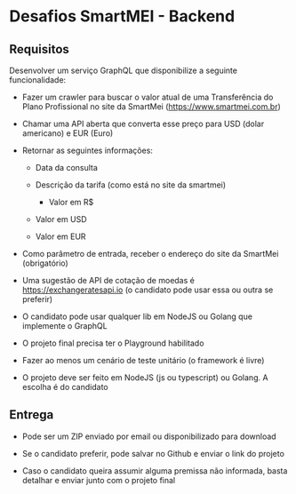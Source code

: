 # Desafios SmartMEI - Backend

## Requisitos

Desenvolver um serviço GraphQL que disponibilize a seguinte funcionalidade:

- Fazer um crawler para buscar o valor atual de uma Transferência do Plano Profissional no site da SmartMei (https://www.smartmei.com.br)

- Chamar uma API aberta que converta esse preço para USD (dolar americano) e EUR (Euro)

- Retornar as seguintes informações:
  
  - Data da consulta
  
  - Descrição da tarifa (como está no site da smartmei)

	- Valor em R$

  - Valor em USD

  - Valor em EUR

- Como parâmetro de entrada, receber o endereço do site da SmartMei (obrigatório)

- Uma sugestão de API de cotação de moedas é https://exchangeratesapi.io (o candidato pode usar essa ou outra se preferir)

- O candidato pode usar qualquer lib em NodeJS ou Golang que implemente o GraphQL

- O projeto final precisa ter o Playground habilitado

- Fazer ao menos um cenário de teste unitário (o framework é livre)

- O projeto deve ser feito em NodeJS (js ou typescript) ou Golang. A escolha é do candidato

## Entrega

- Pode ser um ZIP enviado por email ou disponibilizado para download

- Se o candidato preferir, pode salvar no Github e enviar o link do projeto

- Caso o candidato queira assumir alguma premissa não informada, basta detalhar e enviar junto com o projeto final